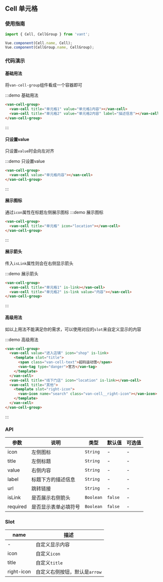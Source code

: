 <script>
export default {
  methods: {
    handleClick() {
      console.log('cell click');
    }
  }
};
</script>

<style>
.demo-cell {
  .van-cell-text {
    margin-right: 5px;
  }
  .van-cell__right-icon {
    font-size: 16px;
  }
  .van-cell-text,
  .van-tag--danger {
    vertical-align: middle;
  }
}
</style>

## Cell 单元格

### 使用指南
``` javascript
import { Cell, CellGroup } from 'vant';

Vue.component(Cell.name, Cell);
Vue.component(CellGroup.name, CellGroup);
```

### 代码演示

#### 基础用法

将`van-cell-group`组件看成一个容器即可

:::demo 基础用法
```html
<van-cell-group>
  <van-cell title="单元格1" value="单元格1内容"></van-cell>
  <van-cell title="单元格2" value="单元格2内容" label="描述信息"></van-cell>
</van-cell-group>
```
:::

#### 只设置value
只设置`value`时会向左对齐

:::demo 只设置value
```html
<van-cell-group>
  <van-cell value="单元格内容"></van-cell>
</van-cell-group>
```
:::

#### 展示图标
通过`icon`属性在标题左侧展示图标
:::demo 展示图标
```html
<van-cell-group>
  <van-cell title="单元格" icon="location"></van-cell>
</van-cell-group>
```
:::

#### 展示箭头
传入`isLink`属性则会在右侧显示箭头

:::demo 展示箭头
```html
<van-cell-group>
  <van-cell title="单元格1" is-link></van-cell>
  <van-cell title="单元格2" is-link value="内容"></van-cell>
</van-cell-group>
```
:::

#### 高级用法
如以上用法不能满足你的需求，可以使用对应的`slot`来自定义显示的内容

:::demo 高级用法
```html
<van-cell-group>
  <van-cell value="进入店铺" icon="shop" is-link>
    <template slot="title">
      <span class="van-cell-text">起码运动馆</span>
      <van-tag type="danger">官方</van-tag>
    </template>
  </van-cell>
  <van-cell title="线下门店" icon="location" is-link></van-cell>
  <van-cell title="其他">
    <template slot="right-icon">
      <van-icon name="search" class="van-cell__right-icon"></van-icon>
    </template>
  </van-cell>
</van-cell-group>
```
:::

### API

| 参数 | 说明 | 类型 | 默认值 | 可选值 |
|-----------|-----------|-----------|-------------|-------------|
| icon | 左侧图标 | `String` | - | - |
| title | 左侧标题 | `String` | - | - |
| value | 右侧内容 | `String` | - | - |
| label | 标题下方的描述信息 | `String` | - | - |
| url | 跳转链接 | `String` | - | - |
| isLink | 是否展示右侧箭头 | `Boolean` | `false` | - |
| required | 是否显示表单必填符号 | `Boolean` | `false` | - |

### Slot

| name | 描述 |
|-----------|-----------|
| - | 自定义显示内容 |
| icon | 自定义`icon` |
| title | 自定义`title` |
| right-icon | 自定义右侧按钮，默认是`arrow` |
